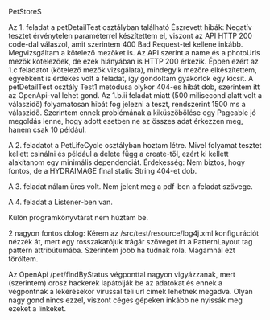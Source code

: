 PetStoreS

Az 1. feladat a petDetailTest osztályban található
Észrevett hibák:
Negatív tesztet érvénytelen paraméterrel készítettem el, viszont az API HTTP 200 code-dal válaszol, amit szerintem 400 Bad Request-tel kellene inkább.
Megvizsgáltam a kötelező mezőket is. Az API szerint a name és a photoUrls mezők kötelezőek, de ezek hiányában is HTTP 200 érkezik.
Éppen ezért az 1.c feladatot (kötelező mezők vizsgálata), mindegyik mezőre elkészítettem, egyébként is érdekes volt a feladat, így gondoltam gyakorlok egy kicsit.
A petDetailTest osztály Test1 metódusa olykor 404-es hibát dob, szerintem itt az OpenApi-val lehet gond.
Az 1.b.ii feladat miatt (500 milisecond alatt volt a válaszidő) folyamatosan hibát fog jelezni a teszt, rendszerint 1500 ms a válaszidő. Szerintem ennek problémának a kiküszöbölése egy Pageable jó megoldás lenne, hogy adott esetben ne az összes adat érkezzen meg, hanem csak 10 például. 

A 2. feladatot a PetLifeCycle osztályban hoztam létre. Mivel folyamat tesztet kellett csinálni és például a delete függ a create-től, ezért ki kellett alakítanom egy minimális dependenciát.
Érdekesség: Nem biztos, hogy fontos, de a HYDRAIMAGE final static String 404-et dob.

A 3. feladat nálam üres volt. Nem jelent meg a pdf-ben a feladat szövege.

A 4. feladat a Listener-ben van.

Külön programkönyvtárat nem húztam be.

2 nagyon fontos dolog:
Kérem az /src/test/resource/log4j.xml konfigurációt nézzék át, mert egy rosszakarójuk trágár szöveget írt a PatternLayout tag pattern attribútumába. Szerintem jobb ha tudnak róla. Magamnál ezt töröltem.

Az OpenApi /pet/findByStatus végponttal nagyon vigyázzanak, mert (szerintem) orosz hackerek lapátolják be az adatokat és ennek a végpontnak a lekérésekor vírussal teli url címek lehetnek megadva.
Olyan nagy gond nincs ezzel, viszont céges gépeken inkább ne nyissák meg ezeket a linkeket.
